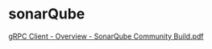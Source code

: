 # sonarQube

[gRPC Client - Overview - SonarQube Community Build.pdf](https://github.com/user-attachments/files/19791232/gRPC.Client.-.Overview.-.SonarQube.Community.Build.pdf)

